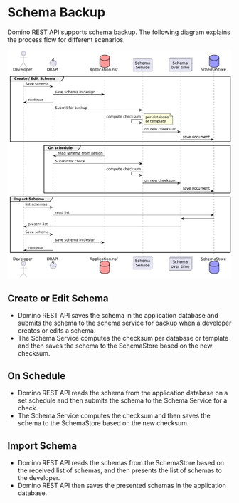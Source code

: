 # Schema Backup

Domino REST API supports schema backup. The following diagram explains the process flow for different scenarios.

![Schema backup diagram](../assets/images/SchemaBackups.png)

## Create or Edit Schema

- Domino REST API saves the schema in the application database and submits the schema to the schema service for backup when a developer creates or edits a schema.
- The Schema Service computes the checksum per database or template and then saves the schema to the SchemaStore based on the new checksum.

## On Schedule

- Domino REST API reads the schema from the application database on a set schedule and then submits the schema to the Schema Service for a check.
- The Schema Service computes the checksum and then saves the schema to the SchemaStore based on the new checksum.

## Import Schema

- Domino REST API reads the schemas from the SchemaStore based on the received list of schemas, and then presents the list of schemas to the developer.
- Domino REST API then saves the presented schemas in the application database.
